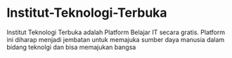 # Institut-Teknologi-Terbuka
Institut Teknologi Terbuka adalah Platform Belajar IT secara gratis. Platform ini diharap menjadi jembatan untuk memajuka sumber daya manusia dalam bidang teknolgi dan bisa memajukan bangsa
